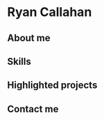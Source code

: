 <DOCTYPE html>
<html>
    <head>
     <title>CSCE 190: Ryan Callahan</title>
     <link rel="stylesheet" href="styles.css">
    </head>
     <body>
        <h1>Ryan Callahan</h1>
      <p class="center"><div class="about"><h2>About me</h2></div>
      <div class="skills"><h2>Skills</h2></div>
      <div class="projects"><h2>Highlighted projects</h2></div>
      <div class="contact"><h2>Contact me</h2></div>
      </body>
</html>
